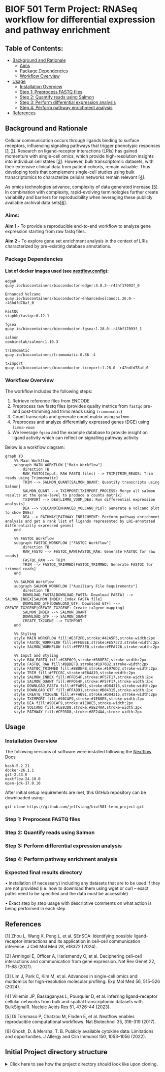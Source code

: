 # BIOF 501 Term Project: RNASeq workflow for differential expression and pathway enrichment 

## Table of Contents:
- [Background and Rationale](#background-and-rationale)
    - [Aims](#aims)
    - [Package Dependencies](#package-dependencies)
    - [Workflow Overview](#workflow-overview)
- [Usage](#usage)
    - [Installation Overview](#installation-overview)
    - [Step 1: Preprocess FASTQ files](#step-1-preprocess-fastq-files)
    - [Step 2: Quantify reads using Salmon](#step-2-quantify-reads)
    - [Step 3: Perform differential expression analysis](#step-3-perform-differential-expression-analysis)
    - [Step 4: Perform pathway enrichment analysis](#step-4-perform-pathway-enrichment-analysis)
- [References](#references)

## Background and Rationale
Cellular communication occurs through ligands binding to surface receptors, influencing signaling pathways that trigger phenotypic responses [[1](#references), [2](#references)]. Research on ligand-receptor interactions (LRIs) has gained momentum with single-cell omics, which provide high-resolution insights into individual cell states [[3](#references)]. However, bulk transcriptomic datasets, with their extensive clinical data from patient cohorts, remain valuable. Thus developing tools that complement single-cell studies using bulk transcriptomics to characterize cellular networks remain relevant [[4](#references)].

As omics technologies advance, complexity of data generated increase [[5](#references)]. In combination with complexity, rapid-evolving terminologies further create variability and barriers for reproducibility when leveraging these publicly available archival data sets[[6](#references)].  

### Aims:
**Aim 1 -** To provide a reproducible end-to-end workflow to analyze gene expression starting from raw fastq files.

**Aim 2 -** To explore gene set enrichment analysis in the context of LRIs characterized by pre-existing database annotations.

### Package Dependencies
#### List of docker images used (see[ nextflow.config](https://github.com/jeffstang/biof501-term_project/blob/main/nextflow.config)):
```
edgeR
quay.io/biocontainers/bioconductor-edger:4.0.2--r43hf17093f_0

Enhanced Volcano
quay.io/biocontainers/bioconductor-enhancedvolcano:1.20.0--r43hdfd78af_0

FastQC
staphb/fastqc:0.12.1

fgsea
quay.io/biocontainers/bioconductor-fgsea:1.28.0--r43hf17093f_1 

salmon
combinelab/salmon:1.10.3

trimmomatic
quay.io/biocontainers/trimmomatic:0.36--4                 

tximport
quay.io/biocontainers/bioconductor-tximport:1.26.0--r42hdfd78af_0
```

### Workflow Overview
The workflow includes the following steps:

1. Retrieve reference files from ENCODE
2. Preprocess raw fastq files  (provides quality metrics from `fastqc` pre- and post-trimming and trims reads using `trimmomatic`)
3. Count transcripts and generate count matrix using `salmon`
4. Preprocess and analyze differentially expressed genes (DGE) using `limma-voom` 
5. We leverage `fgsea` and the example database to provide insight on ligand activity which can reflect on signalling pathway activity

Below is a workflow diagram:

```mermaid
graph TD
    %% Main Workflow
    subgraph MAIN_WORKFLOW ["Main Workflow"]
        direction TB
        RAW_FASTQ[Input: RAW FASTQ files] --> TRIM[TRIM_READS: Trim reads using Trimmomatic]
        TRIM --> SALMON_QUANT[SALMON_QUANT: Quantify transcripts using Salmon]
        SALMON_QUANT --> TXIMPORT[TXIMPORT_PROCESS: Merge all salmon results at the gene-level to produce a counts matrix]
        TXIMPORT --> DEA[LIMMA_VOOM_DEA: Run differential expression analysis]
        DEA --> VOLCANO[ENHANCED_VOLCANO_PLOT: Generate a volcano plot to show DGEs]
        DEA --> PATHWAY[PATHWAY_ENRICHMENT: Perform pathway enrichment analysis and get a rank list of ligands represented by LRI-annotated differentially expressed genes]
    end

    %% FASTQC Workflow
    subgraph FASTQC_WORKFLOW ["FASTQC Workflow"]
        direction TB
        RAW_FASTQ --> FASTQC_RAW[FASTQC_RAW: Generate FASTQC for raw reads] 
        FASTQC_RAW --> TRIM
        TRIM --> FASTQC_TRIMMED[FASTQC_TRIMMED: Generate FASTQC for trimmed reads]
    end

    %% SALMON Workflow
    subgraph SALMON_WORKFLOW ["Auxiliary File Requirements"]
        direction TB
        DOWNLOAD_FASTA[DOWNLOAD_FASTA: Download FASTA] --> SALMON_INDEX[SALMON_INDEX: Index FASTA file]
        DOWNLOAD_GTF[DOWNLOAD_GTF: Download GTF] --> CREATE_TX2GENE[CREATE_TX2GENE: Create tx2gene mapping]
        SALMON_INDEX --> SALMON_QUANT
        DOWNLOAD_GTF --> SALMON_QUANT
        CREATE_TX2GENE --> TXIMPORT
    end

    %% Styling
    style MAIN_WORKFLOW fill:#E3F2FD,stroke:#42A5F5,stroke-width:2px
    style FASTQC_WORKFLOW fill:#FFEBEE,stroke:#E57373,stroke-width:2px
    style SALMON_WORKFLOW fill:#FFF3E0,stroke:#FFA726,stroke-width:2px
    
    %% Input and Styling
    style RAW_FASTQ fill:#C8E6C9,stroke:#388E3C,stroke-width:2px
    style FASTQC_RAW fill:#BBDEFB,stroke:#1976D2,stroke-width:2px
    style FASTQC_TRIMMED fill:#BBDEFB,stroke:#1976D2,stroke-width:2px
    style TRIM fill:#FFCCBC,stroke:#E64A19,stroke-width:2px
    style SALMON_INDEX fill:#FFD54F,stroke:#F57F17,stroke-width:2px
    style SALMON_QUANT fill:#FFD54F,stroke:#F57F17,stroke-width:2px
    style DOWNLOAD_FASTA fill:#FFAB91,stroke:#D84315,stroke-width:2px
    style DOWNLOAD_GTF fill:#FFAB91,stroke:#D84315,stroke-width:2px
    style CREATE_TX2GENE fill:#FFAB91,stroke:#D84315,stroke-width:2px
    style TXIMPORT fill:#90CAF9,stroke:#1E88E5,stroke-width:2px
    style DEA fill:#90CAF9,stroke:#1E88E5,stroke-width:2px
    style VOLCANO fill:#CE93D8,stroke:#8E24AA,stroke-width:2px
    style PATHWAY fill:#CE93D8,stroke:#8E24AA,stroke-width:2px

```
</details>

## Usage
### Installation Overview
The following versions of software were installed following the [Nextflow Docs]()
```
bash-5.2.21
docker-26.1.1
git-2.43.0
nextflow-24.10.0
open-jdk-17.0.10
```
After initial setup requirements are met, this GitHub repository can be downloaded using:
```
git clone https://github.com/jeffstang/biof501-term_project.git
```

### Step 1: Preprocess FASTQ files
### Step 2: Quantify reads using Salmon
### Step 3: Perform differential expression analysis
### Step 4: Perform pathway enrichment analysis
### Expected final results directory

• Installation (if necessary) including any datasets that are to be used if they are not provided (i.e. how to download them using wget or curl – exact paths need to be specified and the data must be accessible)

• Exact step by step usage with descriptive comments on what action is being performed in each step

## References

[1] Zhou L, Wang X, Peng L, et al. SEnSCA: Identifying possible ligand-receptor interactions and its application in cell-cell communication inference. J Cell Mol Med 28, e18372 (2024).

[2] Armingol E, Officer A, Harismendy O, et al. Deciphering cell–cell interactions and communication from gene expression. Nat Rev Genet 22, 71–88 (2021).

[3] Lim J, Park C, Kim M, et al. Advances in single-cell omics and multiomics for high-resolution molecular profiling. Exp Mol Med 56, 515–526 (2024).

[4] Villemin JP, Bassaganyas L, Pourquier D, et al. Inferring ligand-receptor cellular networks from bulk and spatial transcriptomic datasets with BulkSignalR. Nucleic Acids Res 51, 4726–44 (2023). 

[5] Di Tommaso P, Chatzou M, Floden E, et al. Nextflow enables reproducible computational workflows. Nat Biotechnol 35, 316–319 (2017).

[6] Ghosh, D. & Mersha, T. B. Publicly available cytokine data: Limitations and opportunities. J Allergy and Clin Immunol 150, 1053–1056 (2022). 

## Initial Project directory structure
<details>
    <summary> Click here to see how the project directory should look like upon cloning. </summary>

```bash
tree biof501-term_project
├── README.md
├── bin
│   ├── ligand_enrichment_analysis.R
│   ├── limma_voom.R
│   ├── plot_enhancedVolcano.R
│   └── tximport.R
├── data
│   ├── raw
│   │   ├── SRR24360639.sub_1.fastq.gz
│   │   ├── SRR24360639.sub_2.fastq.gz
│   │   ├── SRR24360643.sub_1.fastq.gz
│   │   ├── SRR24360643.sub_2.fastq.gz
│   │   ├── SRR24360647.sub_1.fastq.gz
│   │   ├── SRR24360647.sub_2.fastq.gz
│   │   ├── SRR24360653.sub_1.fastq.gz
│   │   └── SRR24360653.sub_2.fastq.gz
│   └── reference
│       ├── CellChatDB_preprocess.R
│       ├── cellchatv2_mouseLRI.rda
│       └── metadata.csv
├── main.nf
├── modules
│   ├── convert_tx2gene
│   │   └── main.nf
│   ├── diff_exp_analysis
│   │   └── main.nf
│   ├── download_ref
│   │   └── main.nf
│   ├── enhanced_volcano
│   │   └── main.nf
│   ├── fastqc
│   │   └── main.nf
│   ├── fgsea
│   │   └── main.nf
│   ├── salmon
│   │   └── main.nf
│   ├── trim_reads
│   │   └── main.nf
│   └── tximport
│       └── main.nf
├── nextflow.config
├── results
└── run.sh
```
</details>
